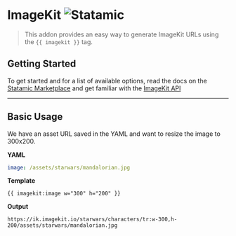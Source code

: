 # ImageKit ![Statamic](https://img.shields.io/badge/statamic-2.10-blue.svg?style=flat-square)
> This addon provides an easy way to generate ImageKit URLs using the `{{ imagekit }}` tag.

## Getting Started
To get started and for a list of available options, read the docs on the [Statamic Marketplace](https://statamic.com/marketplace/addons/imagekit/v1/docs) and get familiar with the [ImageKit API](https://docs.imagekit.io/features/image-transformations)

***

## Basic Usage
We have an asset URL saved in the YAML and want to resize the image to 300x200.

**YAML**
```yaml
image: /assets/starwars/mandalorian.jpg
```

**Template**
```template
{{ imagekit:image w="300" h="200" }}
```

**Output**
```output
https://ik.imagekit.io/starwars/characters/tr:w-300,h-200/assets/starwars/mandalorian.jpg
```
